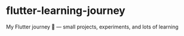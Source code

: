 # flutter-learning-journey
My Flutter journey 🚀 — small projects, experiments, and lots of learning
